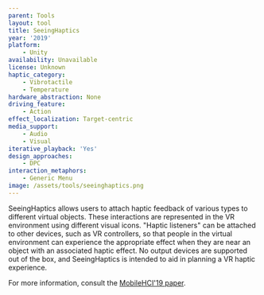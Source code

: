 ```yaml
---
parent: Tools
layout: tool
title: SeeingHaptics
year: '2019'
platform:
    - Unity
availability: Unavailable
license: Unknown
haptic_category:
    - Vibrotactile
    - Temperature
hardware_abstraction: None
driving_feature:
    - Action
effect_localization: Target-centric
media_support:
    - Audio
    - Visual
iterative_playback: 'Yes'
design_approaches:
    - DPC
interaction_metaphors:
    - Generic Menu
image: /assets/tools/seeinghaptics.png
---
```

SeeingHaptics allows users to attach haptic feedback of various types to different virtual objects.
These interactions are represented in the VR environment using different visual icons.
"Haptic listeners" can be attached to other devices, such as VR controllers, so that people in the virtual environment can experience the appropriate effect when they are near an object with an associated haptic effect.
No output devices are supported out of the box, and SeeingHaptics is intended to aid in planning a VR haptic experience.

For more information, consult the [MobileHCI'19 paper](https://doi.org/10.1145/3338286.3340112).
